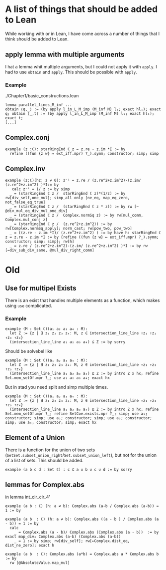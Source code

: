 # A list of things that should be added to Lean
While working with or in Lean, I have come across a number of things that I think should be added to Lean.

## apply lemma with multiple arguments
I hat a lemma whit multiple arguments, but I could not apply it with ``apply``. I had to use ``obtain`` and ``apply``. This should be possible with ``apply``. 
### Example
./Chapter1/basic_constructions.lean
```lean
lemma parallel_lines_M_inf ...
obtain ⟨q,_⟩ := (by apply l_in_L_M_imp (M_inf M) l₁; exact hl₁); exact q; obtain ⟨_,t⟩ := (by apply l_in_L_M_imp (M_inf M) l₁; exact hl₁); exact t;
[...]
```
## Complex.conj
```lean
example (z :ℂ): starRingEnd ℂ z = z.re - z.im *I := by
  refine ((fun {z w} ↦ ext_iff.mpr) ?_).symm; constructor; simp; simp
```
## Complex.inv
```lean
example (z:ℂ)(hz: z ≠ 0): z⁻¹ = z.re / (z.re^2+z.im^2)-(z.im/ (z.re^2+z.im^2) )*I:= by
   calc z⁻¹ = 1/ z := by simp
  _ = (starRingEnd ℂ z /  starRingEnd ℂ z)*(1/z) := by rw[div_self,one_mul]; simp_all only [ne_eq, map_eq_zero, not_false_eq_true]
  _ = (starRingEnd ℂ z /  (starRingEnd ℂ z * z)) := by rw [← @div_mul_eq_div_mul_one_div]
  _ = (starRingEnd ℂ z /  Complex.normSq z) := by rw[mul_comm, Complex.mul_conj z]
  _ = (starRingEnd ℂ z /  (z.re^2+z.im^2)) := by rw[Complex.normSq_apply]; norm_cast; rw[pow_two, pow_two]
  _ = ((z.re - z.im *I)/ (z.re^2+z.im^2) ) := by have h: starRingEnd ℂ z = z.re - z.im *I := by {refine ((fun {z w} ↦ ext_iff.mpr) ?_).symm; constructor; simp; simp}; rw[h]
  _ = z.re / (z.re^2+z.im^2)-(z.im/ (z.re^2+z.im^2) )*I := by rw [←div_sub_div_same, @mul_div_right_comm]
```

# Old
## Use for multipel Exists
There is an exist that handles multiple elements as a function, which makes using ``use`` complicated.

### Example

```lean
example (M : Set ℂ)(a₁ a₂ a₃ a₄ : M):
  let Z := {z | ∃ z₁ z₂ z₃ z₄: M, z ∈ intersection_line_line ↑z₁ ↑z₂ ↑z₃ ↑z₄}
  (intersection_line_line a₁ a₂ a₃ a₄) ⊆ Z := by sorry
```
Should be solvebel like 
```lean
example (M : Set ℂ)(a₁ a₂ a₃ a₄ : M):
  let Z := {z | ∃ z₁ z₂ z₃ z₄: M, z ∈ intersection_line_line ↑z₁ ↑z₂ ↑z₃ ↑z₄}
  (intersection_line_line a₁ a₂ a₃ a₄) ⊆ Z := by intro Z x hx; refine Set.mem_setOf.mpr ?_; use a₁ a₂ a₃ a₄; exact hx
````
But in stad you need split and simp multiple times.
```lean
example (M : Set ℂ)(a₁ a₂ a₃ a₄ : M):
  let Z := {z | ∃ z₁ z₂ z₃ z₄: M, z ∈ intersection_line_line ↑z₁ ↑z₂ ↑z₃ ↑z₄}
  (intersection_line_line a₁ a₂ a₃ a₄) ⊆ Z := by intro Z x hx; refine Set.mem_setOf.mpr ?_; refine SetCoe.exists.mpr ?_; simp; use a₁; constructor; simp; use a₂; constructor; simp; use a₃; constructor; simp; use a₄; constructor; simp; exact hx
```

## Element of a Union
There is a function for the union of two sets (``SetSet.subset_union_right``/``Set.subset_union_left``), but not for the union of a list of sets. This should be added.
```lean
example (a b c d : Set ℂ) : c ⊆ a ∪ b ∪ c ∪ d := by sorry
```

## lemmas for Complex.abs
in lemma int_cir_cir_4'

```lean
example (a b : ℂ) (h: a ≠ b): Complex.abs (a-b / Complex.abs (a-b)) = 1 := by
```

```lean
example (a b  : ℂ) (h: a ≠ b): Complex.abs ((a - b ) / Complex.abs (a - b)) = 1 := by
  calc
    _ = Complex.abs (a - b)/ Complex.abs (Complex.abs (a - b))  := by exact map_div₀ Complex.abs (a-b) (Complex.abs (a-b))
    _ = 1 := by simp; rw[div_self]; rw[←Complex.dist_eq, dist_ne_zero]; exact h

example (a b  : ℂ): Complex.abs (a*b) = Complex.abs a * Complex.abs b := by
  rw [@AbsoluteValue.map_mul]
```